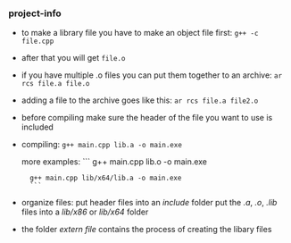 ### project-info ###

* to make a library file you have to make an object file first: ```g++ -c file.cpp```

* after that you will get ```file.o```

* if you have multiple .o files you can put them together to an archive: ```ar rcs file.a file.o```

* adding a file to the archive goes like this: ```ar rcs file.a file2.o```

* before compiling make sure the header of the file you want to use is included

* compiling:
	```g++ main.cpp lib.a -o main.exe```
	
	more examples:
		```
		g++ main.cpp lib.o -o main.exe

		g++ main.cpp lib/x64/lib.a -o main.exe
		```
	
* organize files:
	put header files into an *include* folder
	put the *.a*, *.o*, *.lib* files into a *lib/x86* or *lib/x64* folder 


* the folder *extern file* contains the process of creating the libary files